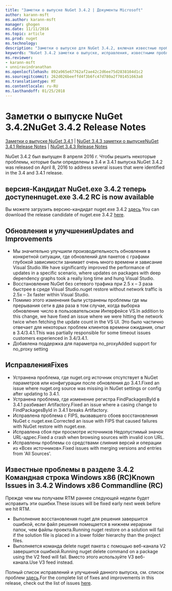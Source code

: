 ```yaml
---
title: "Заметки о выпуске NuGet 3.4.2 | Документы Microsoft"
author: karann-msft
ms.author: karann-msft
manager: ghogen
ms.date: 11/11/2016
ms.topic: article
ms.prod: nuget
ms.technology: 
description: "Заметки о выпуске для NuGet 3.4.2, включая известные проблемы, исправленные ошибки, добавленные функции и DCR."
keywords: "NuGet 3.4.2 заметки о выпуске, исправления, известными проблемами, добавлены функции, DCR"
ms.reviewer:
- karann-msft
- unniravindranathan
ms.openlocfilehash: 892a965e67762af2ae42c2d6ee75d2838104d1c2
ms.sourcegitcommit: 262d026beeffd4f3b6fc47d780a2f701451663a8
ms.translationtype: MT
ms.contentlocale: ru-RU
ms.lasthandoff: 01/25/2018
---
```

# <a name="nuget-342-release-notes"></a><span data-ttu-id="f0a74-104">Заметки о выпуске NuGet 3.4.2</span><span class="sxs-lookup"><span data-stu-id="f0a74-104">NuGet 3.4.2 Release Notes</span></span>

<span data-ttu-id="f0a74-105">[Заметки о выпуске NuGet 3.4.1](../release-notes/nuget-3.4.1.md) | [NuGet 3.4.3 заметки о выпуске](../release-notes/nuget-3.4.3.md)</span><span class="sxs-lookup"><span data-stu-id="f0a74-105">[NuGet 3.4.1 Release Notes](../release-notes/nuget-3.4.1.md) | [NuGet 3.4.3 Release Notes](../release-notes/nuget-3.4.3.md)</span></span>

<span data-ttu-id="f0a74-106">NuGet 3.4.2 был выпущен 8 апреля 2016 г. Чтобы решить некоторые проблемы, которые были определены в 3.4 и 3.4.1 выпуска.</span><span class="sxs-lookup"><span data-stu-id="f0a74-106">NuGet 3.4.2 was released on April 8, 2016 to address several issues that were identified in the 3.4 and 3.4.1 release.</span></span>

## <a name="nugetexe-342-rc-is-now-available"></a><span data-ttu-id="f0a74-107">версия-Кандидат NuGet.exe 3.4.2 теперь доступен</span><span class="sxs-lookup"><span data-stu-id="f0a74-107">nuget.exe 3.4.2 RC is now available</span></span>

<span data-ttu-id="f0a74-108">Вы можете загрузить версию-кандидат nuget.exe 3.4.2 [здесь](https://dist.nuget.org/index.html).</span><span class="sxs-lookup"><span data-stu-id="f0a74-108">You can download the release candidate of nuget.exe 3.4.2 [here](https://dist.nuget.org/index.html).</span></span>

## <a name="updates-and-improvements"></a><span data-ttu-id="f0a74-109">Обновления и улучшения</span><span class="sxs-lookup"><span data-stu-id="f0a74-109">Updates and Improvements</span></span>

* <span data-ttu-id="f0a74-110">Мы значительно улучшили производительность обновления в конкретной ситуации, где обновлений для пакетов с графами глубокой зависимости занимает очень много времени и зависание Visual Studio.</span><span class="sxs-lookup"><span data-stu-id="f0a74-110">We have significantly improved the performance of updates in a specific scenario, where updates on packages with deep dependency graphs took a really long time and hung Visual Studio.</span></span>
* <span data-ttu-id="f0a74-111">Восстановление NuGet без сетевого трафика при 2.5 x – 3 раза быстрее в среде Visual Studio.</span><span class="sxs-lookup"><span data-stu-id="f0a74-111">nuget restore without network traffic is 2.5x – 3x faster within Visual Studio.</span></span>
* <span data-ttu-id="f0a74-112">Помимо этого изменения были устранены проблемы где мы прерывания сети в два раза в том случае, когда выборка обновление число в пользовательском Интерфейсе VS.</span><span class="sxs-lookup"><span data-stu-id="f0a74-112">In addition to this change, we have fixed an issue where we were hitting the network twice when fetching the update count in the VS UI.</span></span> <span data-ttu-id="f0a74-113">Это было частично отвечает для некоторых проблем клиентов времени ожидания, опыт в 3.4/3.4.1.</span><span class="sxs-lookup"><span data-stu-id="f0a74-113">This was partially responsible for some timeout issues customers experienced in 3.4/3.4.1.</span></span>
* <span data-ttu-id="f0a74-114">Добавлена поддержка для параметра no_proxy</span><span class="sxs-lookup"><span data-stu-id="f0a74-114">Added support for no_proxy setting</span></span>

## <a name="fixes"></a><span data-ttu-id="f0a74-115">Исправления</span><span class="sxs-lookup"><span data-stu-id="f0a74-115">Fixes</span></span>

* <span data-ttu-id="f0a74-116">Устранена проблема, где nuget.org источник отсутствует в NuGet параметров или конфигурации после обновления до 3.4.1.</span><span class="sxs-lookup"><span data-stu-id="f0a74-116">Fixed an issue where nuget.org source was missing in NuGet settings or config after updating to 3.4.1.</span></span>
* <span data-ttu-id="f0a74-117">Устранена проблема, где изменение регистра FindPackagesById в 3.4.1 разбивает Artifactory.</span><span class="sxs-lookup"><span data-stu-id="f0a74-117">Fixed an issue where a casing change to FindPackagesById in 3.4.1 breaks Artifactory.</span></span>
* <span data-ttu-id="f0a74-118">Исправлена проблема с FIPS, вызвавшего сбоев восстановления NuGet с nuget.exe.</span><span class="sxs-lookup"><span data-stu-id="f0a74-118">Corrected an issue with FIPS that caused failures with NuGet restore with nuget.exe.</span></span>
* <span data-ttu-id="f0a74-119">Исправлена сбоя при просмотре источников Недопустимый значок URL-адрес.</span><span class="sxs-lookup"><span data-stu-id="f0a74-119">Fixed a crash when browsing sources with invalid icon URL.</span></span>
* <span data-ttu-id="f0a74-120">Исправлены проблемы со средствами слияния версий и операции из «Всех источников».</span><span class="sxs-lookup"><span data-stu-id="f0a74-120">Fixed issues with merging versions and entries from 'All Sources'.</span></span>

## <a name="known-issues-in-342-windows-x86-commandline-rc"></a><span data-ttu-id="f0a74-121">Известные проблемы в разделе 3.4.2 Командная строка Windows x86 (RC)</span><span class="sxs-lookup"><span data-stu-id="f0a74-121">Known Issues in 3.4.2 Windows x86 Commandline (RC)</span></span>

<span data-ttu-id="f0a74-122">Прежде чем мы получаем RTM раннее следующей недели будет исправить эти ошибки.</span><span class="sxs-lookup"><span data-stu-id="f0a74-122">These issues will be fixed early next week before we hit RTM.</span></span>

*  <span data-ttu-id="f0a74-123">Выполнение восстановления nuget для решения завершится ошибкой, если файл решения помещается в нижнем иерархии папок, чем файлы проекта.</span><span class="sxs-lookup"><span data-stu-id="f0a74-123">Running nuget restore on a solution will fail if the solution file is placed in a lower folder hierarchy than the project files.</span></span>
*  <span data-ttu-id="f0a74-124">Выполняется команда delete nuget пакета с помощью веб-канала V2 завершится ошибкой.</span><span class="sxs-lookup"><span data-stu-id="f0a74-124">Running nuget delete command on a package using the V2 feed will fail.</span></span> <span data-ttu-id="f0a74-125">Вместо этого используйте V3 веб-канала.</span><span class="sxs-lookup"><span data-stu-id="f0a74-125">Use V3 feed instead.</span></span>


<span data-ttu-id="f0a74-126">Полный список исправлений и улучшений данного выпуска, см. список проблем [здесь](https://github.com/NuGet/Home/issues?utf8=%E2%9C%93&q=is%3Aissue+milestone%3A3.4.2++is%3Aclosed+).</span><span class="sxs-lookup"><span data-stu-id="f0a74-126">For the complete list of fixes and improvements in this release, check out the list of issues [here](https://github.com/NuGet/Home/issues?utf8=%E2%9C%93&q=is%3Aissue+milestone%3A3.4.2++is%3Aclosed+).</span></span>